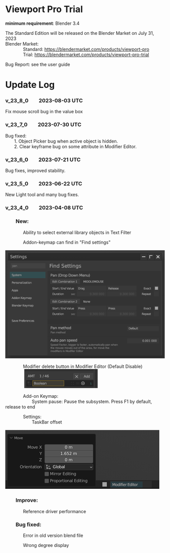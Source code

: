 # Viewport Pro Trial
**minimum requirement**: Blender 3.4

The Standard Edition will be released on the Blender Market on July 31, 2023  
Blender Market:  
    Standard: https://blendermarket.com/products/viewport-pro  
    Trial: https://blendermarket.com/products/viewport-pro-trial  

Bug Report: see the user guide

# Update Log
### v_23_8_0  2023-08-03 UTC
Fix mouse scroll bug in the value box  

### v_23_7_0  2023-07-30 UTC
Bug fixed:  
  1. Object Picker bug when active object is hidden.  
  2. Clear keyframe bug on some attribute in Modifier Editor.  

### v_23_6_0  2023-07-21 UTC
Bug fixes, improved stability.


### v_23_5_0  2023-06-22 UTC
New Light tool and many bug fixes.


### v_23_4_0  2023-04-08 UTC
###   New:  
    Ability to select external library objects in Text Filter

    Addon-keymap can find in "Find settings"  
    
![](https://github.com/Iiispace/Viewport_Pro/blob/main/Viewport_Pro_23_4_0_Trial/img/setting_find.png?raw=true)

    Modifier delete button in Modifier Editor (Default Disable)  
    
![](https://github.com/Iiispace/Viewport_Pro/blob/main/Viewport_Pro_23_4_0_Trial/img/md_x.png?raw=true)

    Add-on Keymap:  
      System pause: Pause the subsystem. Press F1 by default, release to end  

    Settings:  
      TaskBar offset  
      
![](https://github.com/Iiispace/Viewport_Pro/blob/main/Viewport_Pro_23_4_0_Trial/img/tb_offset.png?raw=true)


###   Improve:  
    Reference driver performance

###   Bug fixed:  
    Error in old version blend file  
    
    Wrong degree display  
